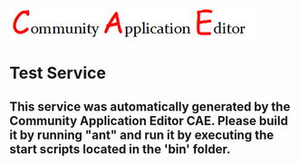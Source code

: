 ![CAE](https://github.com/PhilCAEOrg/microservice-175/blob/master/img/logo.png)  

Test Service
===================


This service was automatically generated by the Community Application Editor CAE. Please build it by running "ant" and run it by executing the start scripts located in the 'bin' folder.
---------------
